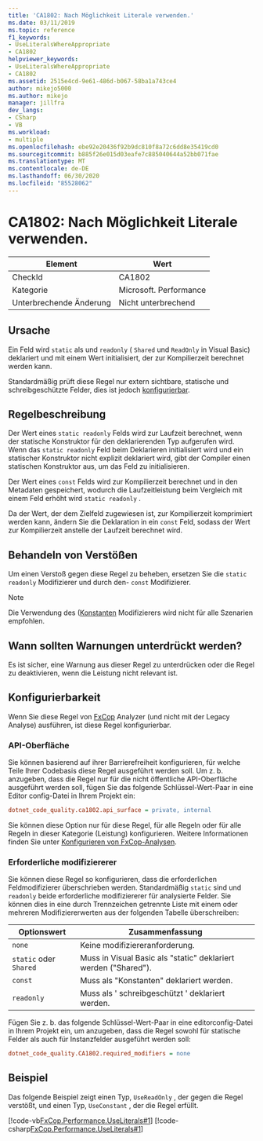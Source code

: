 ```yaml
---
title: 'CA1802: Nach Möglichkeit Literale verwenden.'
ms.date: 03/11/2019
ms.topic: reference
f1_keywords:
- UseLiteralsWhereAppropriate
- CA1802
helpviewer_keywords:
- UseLiteralsWhereAppropriate
- CA1802
ms.assetid: 2515e4cd-9e61-486d-b067-58ba1a743ce4
author: mikejo5000
ms.author: mikejo
manager: jillfra
dev_langs:
- CSharp
- VB
ms.workload:
- multiple
ms.openlocfilehash: ebe92e20436f92b9dc810f8a72c6dd8e35419cd0
ms.sourcegitcommit: b885f26e015d03eafe7c885040644a52bb071fae
ms.translationtype: MT
ms.contentlocale: de-DE
ms.lasthandoff: 06/30/2020
ms.locfileid: "85528062"
---
```

# <a name="ca1802-use-literals-where-appropriate"></a>CA1802: Nach Möglichkeit Literale verwenden.

|Element|Wert|
|-|-|
|CheckId|CA1802|
|Kategorie|Microsoft. Performance|
|Unterbrechende Änderung|Nicht unterbrechend|

## <a name="cause"></a>Ursache

Ein Feld wird `static` als und `readonly` ( `Shared` und `ReadOnly` in Visual Basic) deklariert und mit einem Wert initialisiert, der zur Kompilierzeit berechnet werden kann.

Standardmäßig prüft diese Regel nur extern sichtbare, statische und schreibgeschützte Felder, dies ist jedoch [konfigurierbar](#configurability).

## <a name="rule-description"></a>Regelbeschreibung

Der Wert eines `static readonly` Felds wird zur Laufzeit berechnet, wenn der statische Konstruktor für den deklarierenden Typ aufgerufen wird. Wenn das `static readonly` Feld beim Deklarieren initialisiert wird und ein statischer Konstruktor nicht explizit deklariert wird, gibt der Compiler einen statischen Konstruktor aus, um das Feld zu initialisieren.

Der Wert eines `const` Felds wird zur Kompilierzeit berechnet und in den Metadaten gespeichert, wodurch die Laufzeitleistung beim Vergleich mit einem Feld erhöht wird `static readonly` .

Da der Wert, der dem Zielfeld zugewiesen ist, zur Kompilierzeit komprimiert werden kann, ändern Sie die Deklaration in ein `const` Feld, sodass der Wert zur Kompilierzeit anstelle der Laufzeit berechnet wird.

## <a name="how-to-fix-violations"></a>Behandeln von Verstößen

Um einen Verstoß gegen diese Regel zu beheben, ersetzen Sie die `static` `readonly` Modifizierer und durch den- `const` Modifizierer.

> [!NOTE]
> Die Verwendung des ([Konstanten](/dotnet/csharp/language-reference/keywords/const) Modifizierers wird nicht für alle Szenarien empfohlen.

## <a name="when-to-suppress-warnings"></a>Wann sollten Warnungen unterdrückt werden?

Es ist sicher, eine Warnung aus dieser Regel zu unterdrücken oder die Regel zu deaktivieren, wenn die Leistung nicht relevant ist.

## <a name="configurability"></a>Konfigurierbarkeit

Wenn Sie diese Regel von [FxCop](install-fxcop-analyzers.md) Analyzer (und nicht mit der Legacy Analyse) ausführen, ist diese Regel konfigurierbar.

### <a name="api-surface"></a>API-Oberfläche

Sie können basierend auf ihrer Barrierefreiheit konfigurieren, für welche Teile Ihrer Codebasis diese Regel ausgeführt werden soll. Um z. b. anzugeben, dass die Regel nur für die nicht öffentliche API-Oberfläche ausgeführt werden soll, fügen Sie das folgende Schlüssel-Wert-Paar in eine Editor config-Datei in Ihrem Projekt ein:

```ini
dotnet_code_quality.ca1802.api_surface = private, internal
```

Sie können diese Option nur für diese Regel, für alle Regeln oder für alle Regeln in dieser Kategorie (Leistung) konfigurieren. Weitere Informationen finden Sie unter [Konfigurieren von FxCop-Analysen](configure-fxcop-analyzers.md).

### <a name="required-modifiers"></a>Erforderliche modifiziererer

Sie können diese Regel so konfigurieren, dass die erforderlichen Feldmodifizierer überschrieben werden. Standardmäßig `static` sind und `readonly` beide erforderliche modifiziererer für analysierte Felder. Sie können dies in eine durch Trennzeichen getrennte Liste mit einem oder mehreren Modifiziererwerten aus der folgenden Tabelle überschreiben:

| Optionswert | Zusammenfassung |
| --- | --- |
| `none` | Keine modifiziereranforderung. |
| `static` oder `Shared` | Muss in Visual Basic als "static" deklariert werden ("Shared"). |
| `const` | Muss als "Konstanten" deklariert werden. |
| `readonly` | Muss als ' schreibgeschützt ' deklariert werden. |

Fügen Sie z. b. das folgende Schlüssel-Wert-Paar in eine editorconfig-Datei in Ihrem Projekt ein, um anzugeben, dass die Regel sowohl für statische Felder als auch für Instanzfelder ausgeführt werden soll:

```ini
dotnet_code_quality.CA1802.required_modifiers = none
```

## <a name="example"></a>Beispiel

Das folgende Beispiel zeigt einen Typ, `UseReadOnly` , der gegen die Regel verstößt, und einen Typ, `UseConstant` , der die Regel erfüllt.

[!code-vb[FxCop.Performance.UseLiterals#1](../code-quality/codesnippet/VisualBasic/ca1802-use-literals-where-appropriate_1.vb)]
[!code-csharp[FxCop.Performance.UseLiterals#1](../code-quality/codesnippet/CSharp/ca1802-use-literals-where-appropriate_1.cs)]
